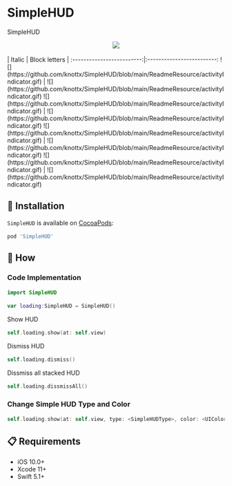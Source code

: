 # SimpleHUD
SimpleHUD
<br>
<p align="center">
  <img width="200" src="https://github.com/knottx/SimpleHUD/blob/main/https://github.com/knottx/SimpleHUD/blob/main/ReadmeResource/activityIndicator.png">
</p>
| Italic             |  Block letters |
:-------------------------:|:-------------------------:
![](https://github.com/knottx/SimpleHUD/blob/main/ReadmeResource/activityIndicator.gif)  |  ![](https://github.com/knottx/SimpleHUD/blob/main/ReadmeResource/activityIndicator.gif)
![](https://github.com/knottx/SimpleHUD/blob/main/ReadmeResource/activityIndicator.gif)  |  ![](https://github.com/knottx/SimpleHUD/blob/main/ReadmeResource/activityIndicator.gif)
![](https://github.com/knottx/SimpleHUD/blob/main/ReadmeResource/activityIndicator.gif)  |  ![](https://github.com/knottx/SimpleHUD/blob/main/ReadmeResource/activityIndicator.gif)
![](https://github.com/knottx/SimpleHUD/blob/main/ReadmeResource/activityIndicator.gif)  |  ![](https://github.com/knottx/SimpleHUD/blob/main/ReadmeResource/activityIndicator.gif)

<br>

## 📲 Installation

`SimpleHUD` is available on [CocoaPods](https://cocoapods.org/pods/SimpleHUD):

```ruby
pod 'SimpleHUD'
```

## 📝 How
### Code Implementation
```swift
import SimpleHUD
```

```swift
var loading:SimpleHUD = SimpleHUD()
```

Show HUD
```swift
self.loading.show(at: self.view)
```

Dismiss HUD
```swift
self.loading.dismiss()
```

Dissmiss all stacked HUD
```swift
self.loading.dissmissAll()
```

### Change Simple HUD Type and Color 
```swift
self.loading.show(at: self.view, type: <SimpleHUDType>, color: <UIColor>)
```


## 📋 Requirements

* iOS 10.0+
* Xcode 11+
* Swift 5.1+
